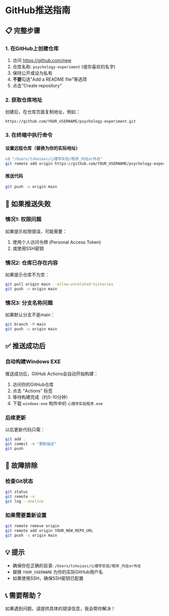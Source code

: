 # GitHub推送指南

## 📋 完整步骤

### 1. 在GitHub上创建仓库
1. 访问 https://github.com/new
2. 仓库名称: `psychology-experiment` (或你喜欢的名字)
3. 保持公开或设为私有
4. **不要**勾选"Add a README file"等选项
5. 点击"Create repository"

### 2. 获取仓库地址
创建后，在仓库页面复制地址，例如：
```
https://github.com/YOUR_USERNAME/psychology-experiment.git
```

### 3. 在终端中执行命令

#### 设置远程仓库（替换为你的实际地址）
```bash
cd "/Users/tshoiasc/心理学实验/程序_内在or外在"
git remote add origin https://github.com/YOUR_USERNAME/psychology-experiment.git
```

#### 推送代码
```bash
git push -u origin main
```

## 🚨 如果推送失败

### 情况1: 权限问题
如果提示权限错误，可能需要：
1. 使用个人访问令牌 (Personal Access Token)
2. 或使用SSH密钥

### 情况2: 仓库已存在内容
如果提示仓库不为空：
```bash
git pull origin main --allow-unrelated-histories
git push -u origin main
```

### 情况3: 分支名称问题
如果默认分支不是main：
```bash
git branch -M main
git push -u origin main
```

## ✅ 推送成功后

### 自动构建Windows EXE
推送成功后，GitHub Actions会自动开始构建：
1. 访问你的GitHub仓库
2. 点击 "Actions" 标签
3. 等待构建完成（约5-10分钟）
4. 下载 `windows-exe` 构件中的 `心理学实验程序.exe`

### 后续更新
以后更新代码只需：
```bash
git add .
git commit -m "更新描述"
git push
```

## 🔧 故障排除

### 检查Git状态
```bash
git status
git remote -v
git log --oneline
```

### 如果需要重新设置
```bash
git remote remove origin
git remote add origin YOUR_NEW_REPO_URL
git push -u origin main
```

## 💡 提示

- 确保你在正确的目录: `/Users/tshoiasc/心理学实验/程序_内在or外在`
- 替换 `YOUR_USERNAME` 为你的实际GitHub用户名
- 如果使用SSH，确保SSH密钥已配置

## 📞 需要帮助？

如果遇到问题，请提供具体的错误信息，我会帮你解决！
